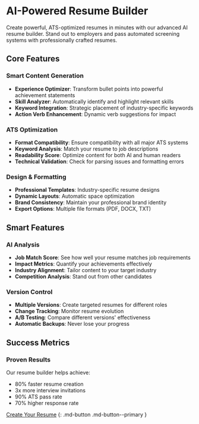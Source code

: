 # AI-Powered Resume Builder

Create powerful, ATS-optimized resumes in minutes with our advanced AI resume builder. Stand out to employers and pass automated screening systems with professionally crafted resumes.

## Core Features

### Smart Content Generation

- **Experience Optimizer**: Transform bullet points into powerful achievement statements
- **Skill Analyzer**: Automatically identify and highlight relevant skills
- **Keyword Integration**: Strategic placement of industry-specific keywords
- **Action Verb Enhancement**: Dynamic verb suggestions for impact

### ATS Optimization

- **Format Compatibility**: Ensure compatibility with all major ATS systems
- **Keyword Analysis**: Match your resume to job descriptions
- **Readability Score**: Optimize content for both AI and human readers
- **Technical Validation**: Check for parsing issues and formatting errors

### Design & Formatting

- **Professional Templates**: Industry-specific resume designs
- **Dynamic Layouts**: Automatic space optimization
- **Brand Consistency**: Maintain your professional brand identity
- **Export Options**: Multiple file formats (PDF, DOCX, TXT)

## Smart Features

### AI Analysis

- **Job Match Score**: See how well your resume matches job requirements
- **Impact Metrics**: Quantify your achievements effectively
- **Industry Alignment**: Tailor content to your target industry
- **Competition Analysis**: Stand out from other candidates

### Version Control

- **Multiple Versions**: Create targeted resumes for different roles
- **Change Tracking**: Monitor resume evolution
- **A/B Testing**: Compare different versions' effectiveness
- **Automatic Backups**: Never lose your progress

## Success Metrics

### Proven Results

Our resume builder helps achieve:

- 80% faster resume creation
- 3x more interview invitations
- 90% ATS pass rate
- 70% higher response rate

[Create Your Resume](../pricing.md) {: .md-button .md-button--primary }
